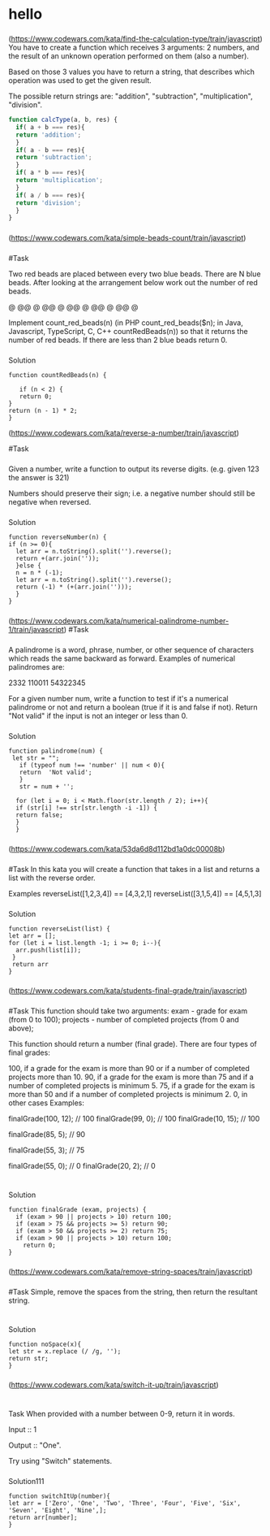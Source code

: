 # hello
###
(https://www.codewars.com/kata/find-the-calculation-type/train/javascript)
You have to create a function which receives 3 arguments: 2 numbers, and the result of an unknown operation performed on them (also a number).

Based on those 3 values you have to return a string, that describes which operation was used to get the given result.

The possible return strings are: "addition", "subtraction", "multiplication", "division".

```javascript
function calcType(a, b, res) {
  if( a + b === res){
  return 'addition';
  }
  if( a - b === res){
  return 'subtraction';
  }
  if( a * b === res){
  return 'multiplication';
  }
  if( a / b === res){
  return 'division';
  }
}
```
###

(https://www.codewars.com/kata/simple-beads-count/train/javascript)
 ###
 #Task
 
 Two red beads are placed between every two blue beads. There are N blue beads. After looking at the arrangement below work out the number of red beads.
 
 @ @@ @ @@ @ @@ @ @@ @ @@ @
 
 Implement count_red_beads(n) (in PHP count_red_beads($n); in Java, Javascript, TypeScript, C, C++ countRedBeads(n)) so that it returns the number of red beads.
 If there are less than 2 blue beads return 0.
 
 ###
 Solution
 ```javaskript
 function countRedBeads(n) {
  
    if (n < 2) {
    return 0;
 }
 return (n - 1) * 2;
 }
 ```
 
 (https://www.codewars.com/kata/reverse-a-number/train/javascript)
 
 #Task
 ###
 Given a number, write a function to output its reverse digits. (e.g. given 123 the answer is 321)
 
 Numbers should preserve their sign; i.e. a negative number should still be negative when reversed.
 ###
 Solution
 ```javaskript
 function reverseNumber(n) {
 if (n >= 0){
   let arr = n.toString().split('').reverse();
   return +(arr.join(''));
   }else {
   n = n * (-1);
   let arr = n.toString().split('').reverse();
   return (-1) * (+(arr.join('')));
   }
 }
 ```
 ###
 (https://www.codewars.com/kata/numerical-palindrome-number-1/train/javascript)
 #Task
 ###
 
 A palindrome is a word, phrase, number, or other sequence of characters which reads the same backward as forward. Examples of numerical palindromes are:
 
 2332 
 110011 
 54322345
 
 For a given number num, write a function to test if it's a numerical palindrome or not and return a boolean (true if it is and false if not). Return "Not valid" if the input is not an integer or less than 0.
 ###
 Solution
 ```javaskript
 function palindrome(num) { 
  let str = "";
    if (typeof num !== 'number' || num < 0){
    return  'Not valid';
    }
    str = num + '';
  
   for (let i = 0; i < Math.floor(str.length / 2); i++){
   if (str[i] !== str[str.length -i -1]) {
   return false;
   }
   }
   ```
 ###
 (https://www.codewars.com/kata/53da6d8d112bd1a0dc00008b)
 ###
 #Task
 In this kata you will create a function that takes in a list and returns a list with the reverse order.
 
 Examples
 reverseList([1,2,3,4]) == [4,3,2,1]
 reverseList([3,1,5,4]) == [4,5,1,3]
 ###
 Solution
 ```Javaskript
 function reverseList(list) {
 let arr = [];
 for (let i = list.length -1; i >= 0; i--){
   arr.push(list[i]);
  }
  return arr
 }
 ```
 ###
 (https://www.codewars.com/kata/students-final-grade/train/javascript)
 ###
 #Task
 This function should take two arguments: exam - grade for exam (from 0 to 100); projects - number of completed projects (from 0 and above);
 
 This function should return a number (final grade). There are four types of final grades:
 
 100, if a grade for the exam is more than 90 or if a number of completed projects more than 10.
 90, if a grade for the exam is more than 75 and if a number of completed projects is minimum 5.
 75, if a grade for the exam is more than 50 and if a number of completed projects is minimum 2.
 0, in other cases
 Examples:
 
 finalGrade(100, 12);  // 100
 finalGrade(99, 0);    // 100
 finalGrade(10, 15);   // 100
 
 finalGrade(85, 5);    // 90
 
 finalGrade(55, 3);    // 75
 
 finalGrade(55, 0);    // 0
 finalGrade(20, 2);    // 0
 #
 Solution
 ```Javaskript
 function finalGrade (exam, projects) {
   if (exam > 90 || projects > 10) return 100;
   if (exam > 75 && projects >= 5) return 90;
   if (exam > 50 && projects >= 2) return 75;
   if (exam > 90 || projects > 10) return 100;
     return 0;
 }
 ```
 ###
 (https://www.codewars.com/kata/remove-string-spaces/train/javascript)
 ###
 #Task
 Simple, remove the spaces from the string, then return the resultant string.
 #
 Solution
 ```Javaskript
 function noSpace(x){
 let str = x.replace (/ /g, '');
 return str;
 }
 ```
 
 ###
 (https://www.codewars.com/kata/switch-it-up/train/javascript)
 #
 Task
 When provided with a number between 0-9, return it in words.
 
 Input :: 1
 
 Output :: "One".
 
 Try using "Switch" statements.
 ###
 Solution111
 ```Javaskript
 function switchItUp(number){
 let arr = ['Zero', 'One', 'Two', 'Three', 'Four', 'Five', 'Six', 'Seven', 'Eight', 'Nine',];
 return arr[number];
 }
 ```
 
 